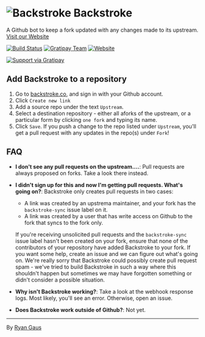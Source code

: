 ![Backstroke](https://backstroke.us/assets/img/logo.png)
Backstroke
===
A Github bot to keep a fork updated with any changes made to its upstream. [Visit our Website](https://backstroke.co)

[![Build Status](https://travis-ci.org/1egoman/backstroke.svg?branch=master)](https://travis-ci.org/1egoman/backstroke)
[![Gratipay Team](https://img.shields.io/gratipay/team/Backstroke.svg?maxAge=2592001)](https://gratipay.com/Backstroke/)
[![Website](https://img.shields.io/website-up-down-green-red/http/backstroke.co.svg?maxAge=2592000)](https://backstroke.us)

[![Support via Gratipay](https://cdn.rawgit.com/gratipay/gratipay-badge/2.3.0/dist/gratipay.svg)](https://gratipay.com/Backstroke/)

## Add Backstroke to a repository

1. Go to [backstroke.co](https://backstroke.co), and sign in with your Github account.
2. Click `Create new link`
3. Add a source repo under the text `Upstream`.
4. Select a destination repository - either all aforks of the upstream, or a particular form by
   clicking `one fork` and typing its name.
5. Click `Save`. If you push a change to the repo listed under `Upstream`, you'll
   get a pull request with any updates in the repo(s) under `Fork`!

## FAQ
- **I don't see any pull requests on the upstream....**: Pull requests are
  always proposed on forks. Take a look there instead.

- **I didn't sign up for this and now I'm getting pull requests. What's going on?**: Backstroke only creates pull requests in two cases:
  - A link was created by an upstrema maintainer, and your fork has the `backstroke-sync` issue label on it. 
  - A link was created by a user that has write access on Github to the fork that syncs to the fork only.
  
  If you're receiving unsolicited pull requests and the `backstroke-sync` issue label hasn't been created on your fork, ensure that none of the contributors of your repository have added Backstroke to your fork. If you want some help, create an issue and we can figure out what's going on. We're really sorry that Backstroke could possibly create pull request spam - we've tried to build Backstroke in such a way where this shouldn't happen but sometimes we may have forgotten something or didn't consider a possible situation.

- **Why isn't Backstroke working?**: Take a look at the webhook response logs. Most likely, you'll see an error. Otherwise, open an issue.

- **Does Backstroke work outside of Github?**: Not yet.

-------
By [Ryan Gaus](http://rgaus.net)
